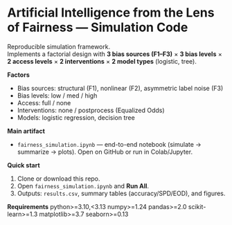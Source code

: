 # Artificial Intelligence from the Lens of Fairness — Simulation Code

Reproducible simulation framework.  
Implements a factorial design with **3 bias sources (F1–F3)** × **3 bias levels** × **2 access levels** × **2 interventions** × **2 model types** (logistic, tree).

**Factors**
- Bias sources: structural (F1), nonlinear (F2), asymmetric label noise (F3)
- Bias levels: low / med / high
- Access: full / none
- Interventions: none / postprocess (Equalized Odds)
- Models: logistic regression, decision tree

**Main artifact**
- `fairness_simulation.ipynb` — end-to-end notebook (simulate → summarize → plots). Open on GitHub or run in Colab/Jupyter.

**Quick start**
1. Clone or download this repo.
2. Open `fairness_simulation.ipynb` and **Run All**.
3. Outputs: `results.csv`, summary tables (accuracy/SPD/EOD), and figures.

**Requirements**
python>=3.10,<3.13
numpy>=1.24
pandas>=2.0
scikit-learn>=1.3
matplotlib>=3.7
seaborn>=0.13

